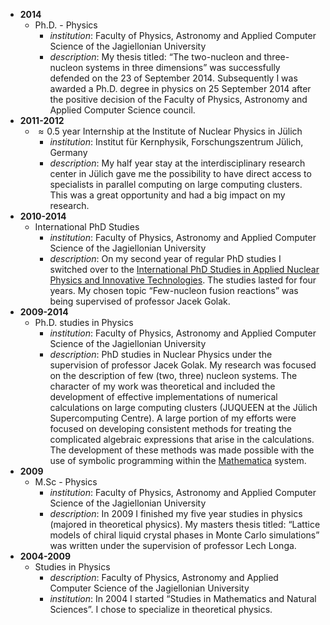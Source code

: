 * **2014**
  * Ph.D. - Physics
    * *institution*: Faculty of Physics, Astronomy and Applied Computer Science of the Jagiellonian University
    * *description*: My thesis titled: “The two-nucleon and three-nucleon systems in three dimensions” was
      successfully defended on the 23 of September 2014. Subsequently I was awarded a Ph.D.
      degree in physics on 25 September 2014 after the positive decision of the Faculty of
      Physics, Astronomy and Applied Computer Science council.
* **2011-2012**
  * $\approx 0.5$ year Internship at the Institute of Nuclear Physics in Jülich 
    * *institution*: Institut für Kernphysik, Forschungszentrum Jülich, Germany
    * *description*: My half year stay at the interdisciplinary research center in Jülich gave me 
	  the possibility to
      have direct access to specialists in parallel computing on large computing clusters. This was a
      great opportunity and had a big impact on my research.
* **2010-2014**
  * International PhD Studies
    * *institution*: Faculty of Physics, Astronomy and Applied Computer Science of the Jagiellonian University
    * *description*: On my second year of regular PhD studies I switched over to the [International PhD Studies in Applied Nuclear Physics and Innovative Technologies](https://fais.uj.edu.pl/applied-nuclear-physics-and-innovative-technologies). 
      The studies lasted for four years. My chosen topic “Few-nucleon fusion reactions” was
      being supervised of professor Jacek Golak.
* **2009-2014**
  * Ph.D. studies in Physics
    * *institution*: Faculty of Physics, Astronomy and Applied Computer Science of the Jagiellonian University
    * *description*: PhD studies in Nuclear Physics under the supervision of professor Jacek Golak. My research
      was focused on the description of few (two, three) nucleon systems. The character of my
      work was theoretical and included the development of effective implementations of numerical
      calculations on large computing clusters (JUQUEEN at the Jülich Supercomputing Centre). A
      large portion of my efforts were focused on developing consistent methods for treating the
      complicated algebraic expressions that arise in the calculations. The development of these
      methods was made possible with the use of symbolic programming within the 
	  [Mathematica](https://www.wolfram.com/mathematica/) system.
* **2009**
  * M.Sc - Physics 
    * *institution*: Faculty of Physics, Astronomy and Applied Computer Science of the Jagiellonian University
    * *description*: In 2009 I finished my five year studies in physics (majored in theoretical physics). My masters
      thesis titled: “Lattice models of chiral liquid crystal phases in Monte Carlo simulations” was
      written under the supervision of professor Lech Longa.
* **2004-2009**
  * Studies in Physics 
    * *description*: Faculty of Physics, Astronomy and Applied Computer Science of the 
	  Jagiellonian University
    * *institution*: In 2004 I started “Studies in Mathematics and Natural Sciences”. I chose to
      specialize in theoretical physics.
